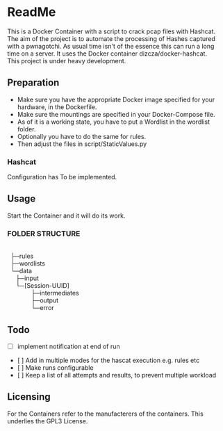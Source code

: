 # ReadMe

This is a Docker Container with a script to crack pcap files with Hashcat. The aim of the project is to automate the processing of Hashes captured with a pwnagotchi. As usual time isn't of the essence this can run a long time on a server.
It uses the Docker container dizcza/docker-hashcat. \
This project is under heavy development.

## Preparation

* Make sure you have the appropriate Docker image specified for your hardware, in the Dockerfile.
* Make sure the mountings are specified in your Docker-Compose file.
* As of it is a working state, you have to put a Wordlist in the wordlist folder.
* Optionally you have to do the same for rules.
* Then adjust the files in script/StaticValues.py

### Hashcat

Configuration has To be implemented.

## Usage

Start the Container and it will do its work.

### FOLDER STRUCTURE

\
  ├─rules \
  ├─wordlists \
  └─data \
     ├─input \
     └─[Session-UUID] \
              ├─intermediates \
              ├─output \
              └─error

## Todo

- [ ] implement notification at end of run
- [ ] Add in multiple modes for the hascat execution e.g. rules etc
- [ ] Make runs configurable
- [ ] Keep a list of all attempts and results, to prevent multiple workload

## Licensing

For the Containers refer to the manufacterers of the containers.
This underlies the GPL3 License.
